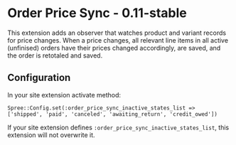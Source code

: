 Order Price Sync - 0.11-stable
================

This extension adds an observer that watches product and variant records for price changes. 
When a price changes, all relevant line items in all active (unfinised) orders have their 
prices changed accordingly, are saved, and the order is retotaled and saved.

Configuration
-------------

In your site extension activate method:

    Spree::Config.set(:order_price_sync_inactive_states_list => ['shipped', 'paid', 'canceled', 'awaiting_return', 'credit_owed'])

If your site extension defines `:order_price_sync_inactive_states_list`, this extension will not overwrite it.

